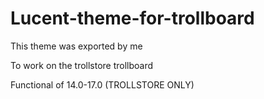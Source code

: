 # Lucent-theme-for-trollboard
This theme was exported by me

To work on the trollstore trollboard

Functional of 14.0-17.0 (TROLLSTORE ONLY)
